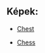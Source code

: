  ## Képek:

* [Chest](https://vectorportal.com/vector/treasure-chest-with-coins/31334)

- [Chess](https://openclipart.org/detail/232908/rook-chess-piece)
